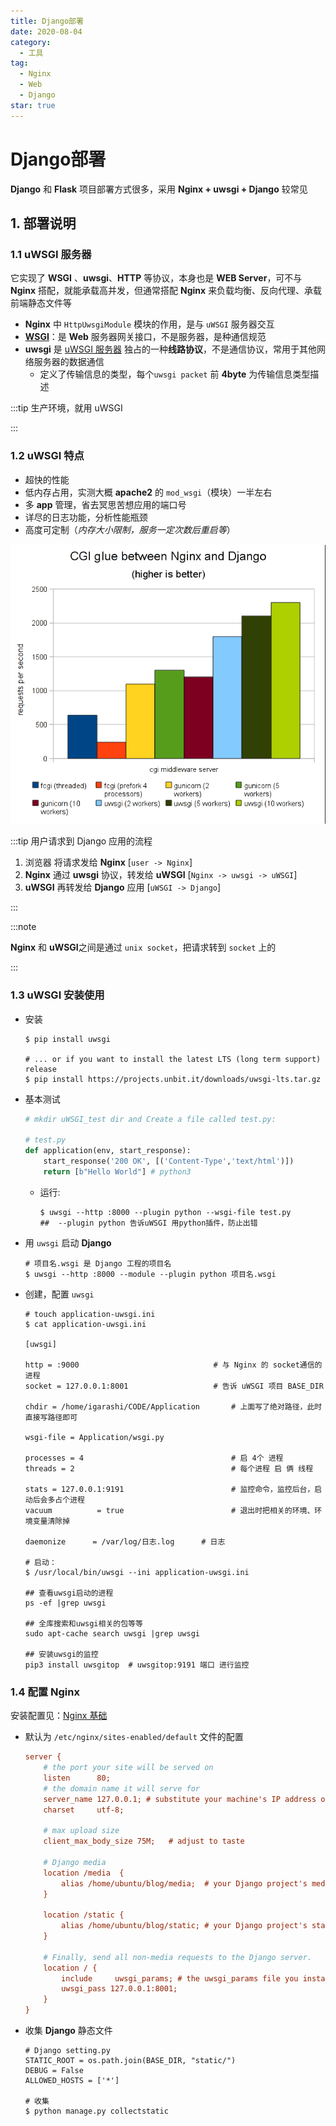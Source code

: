 ```yaml
---
title: Django部署
date: 2020-08-04
category:
  - 工具
tag:
  - Nginx
  - Web
  - Django
star: true
---
```


# Django部署

**Django** 和 **Flask** 项目部署方式很多，采用 **Nginx + uwsgi + Django** 较常见

<!-- more -->

## 1. 部署说明

### 1.1 uWSGI 服务器

它实现了 **WSGI** 、**uwsgi**、**HTTP** 等协议，本身也是 **WEB Server**，可不与 **Nginx** 搭配，就能承载高并发，但通常搭配 **Nginx** 来负载均衡、反向代理、承载前端静态文件等

- **Nginx** 中 `HttpUwsgiModule` 模块的作用，是与 `uWSGI` 服务器交互
- **[WSGI](./Nginx基础.html#nginx)**：是 **Web** 服务器网关接口，不是服务器，是种通信规范
- **uwsgi** 是 [uWSGI 服务器](./Nginx基础.html#nginx) 独占的一种**线路协议**，不是通信协议，常用于其他网络服务器的数据通信
  - 定义了传输信息的类型，每个`uwsgi packet` 前 **4byte** 为传输信息类型描述

:::tip 生产环境，就用 uWSGI 

:::

### 1.2 uWSGI 特点

- 超快的性能
- 低内存占用，实测大概 **apache2** 的 `mod_wsgi`（模块）一半左右
- 多 **app** 管理，省去冥思苦想应用的端口号
- 详尽的日志功能，分析性能瓶颈
- 高度可定制（_内存大小限制，服务一定次数后重启等_）

<img src="./img/uwsgi协议性能.png">

:::tip 用户请求到 Django 应用的流程

1. 浏览器 将请求发给 **Nginx**  [`user -> Nginx`]
2. **Nginx** 通过 **uwsgi** 协议，转发给 **uWSGI** [`Nginx -> uwsgi -> uWSGI`]
3. **uWSGI** 再转发给 **Django** 应用 [`uWSGI -> Django`]

:::

:::note

**Nginx** 和 **uWSGI**之间是通过 `unix socket`，把请求转到 `socket` 上的

:::

### 1.3 uWSGI 安装使用

- 安装

  ```shell
  $ pip install uwsgi

  # ... or if you want to install the latest LTS (long term support) release
  $ pip install https://projects.unbit.it/downloads/uwsgi-lts.tar.gz
  ```

- 基本测试

  ```python
  # mkdir uWSGI_test dir and Create a file called test.py:

  # test.py
  def application(env, start_response):
      start_response('200 OK', [('Content-Type','text/html')])
      return [b"Hello World"] # python3
  ```

  - 运行:

    ```shell
    $ uwsgi --http :8000 --plugin python --wsgi-file test.py
    ##  --plugin python 告诉uWSGI 用python插件，防止出错
    ```

- 用 `uwsgi` 启动 **Django**

  ```shell
  # 项目名.wsgi 是 Django 工程的项目名
  $ uwsgi --http :8000 --module --plugin python 项目名.wsgi
  ```

- 创建，配置 `uwsgi`

  ```shell
  # touch application-uwsgi.ini
  $ cat application-uwsgi.ini
  
  [uwsgi]
  
  http = :9000 								# 与 Nginx 的 socket通信的进程
  socket = 127.0.0.1:8001 					# 告诉 uWSGI 项目 BASE_DIR
  
  chdir = /home/igarashi/CODE/Application		# 上面写了绝对路径，此时直接写路径即可
  
  wsgi-file = Application/wsgi.py
  
  processes = 4 								# 启 4个 进程
  threads = 2									# 每个进程 启 俩 线程
  
  stats = 127.0.0.1:9191						# 监控命令，监控后台，启动后会多占个进程
  vacuum          = true						# 退出时把相关的环境、环境变量清除掉
  
  daemonize      = /var/log/日志.log		# 日志
  
  # 启动：
  $ /usr/local/bin/uwsgi --ini application-uwsgi.ini
  
  ## 查看uwsgi启动的进程
  ps -ef |grep uwsgi
  
  ## 全库搜索和uwsgi相关的包等等
  sudo apt-cache search uwsgi |grep uwsgi
  
  ## 安装uwsgi的监控
  pip3 install uwsgitop  # uwsgitop:9191 端口 进行监控
  ```

### 1.4 配置 Nginx

安装配置见：[Nginx 基础](./Nginx基础.html#_2-安装)

- 默认为 `/etc/nginx/sites-enabled/default` 文件的配置

  ```ini
  server {
      # the port your site will be served on
      listen      80;
      # the domain name it will serve for
      server_name 127.0.0.1; # substitute your machine's IP address or FQDN
      charset     utf-8;

      # max upload size
      client_max_body_size 75M;   # adjust to taste

      # Django media
      location /media  {
          alias /home/ubuntu/blog/media;  # your Django project's media files - amend as required
      }

      location /static {
          alias /home/ubuntu/blog/static; # your Django project's static files - amend as required
      }

      # Finally, send all non-media requests to the Django server.
      location / {
          include     uwsgi_params; # the uwsgi_params file you installed
          uwsgi_pass 127.0.0.1:8001;
      }
  }
  ```

- 收集 **Django** 静态文件

  ```shell
  # Django setting.py
  STATIC_ROOT = os.path.join(BASE_DIR, "static/")
  DEBUG = False
  ALLOWED_HOSTS = ['*']
  
  # 收集
  $ python manage.py collectstatic
  ```
